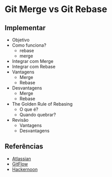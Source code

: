 # Git Merge vs Git Rebase

## Implementar
- Objetivo
- Como funciona?
    - rebase
    - merge
- Integrar com Merge
- Integrar com Rebase
- Vantagens
    - Merge
    - Rebase
- Desvantagens
    - Merge
    - Rebase
- The Golden Rule of Rebasing
    - O que é?
    - Quando quebrar?
- Revisão
    - Vantagens 
    - Desvantagens

## Referências
- [Atlassian](https://www.atlassian.com/git/tutorials/merging-vs-rebasing)
- [GitFlow](https://www.atlassian.com/git/articles/git-team-workflows-merge-or-rebase)
- [Hackernoon](https://hackernoon.com/git-merge-vs-rebase-whats-the-diff-76413c117333)

